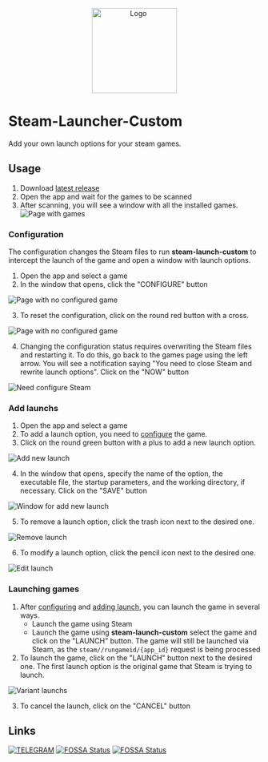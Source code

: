 <p align="center">
  <img src="public/logo.png" alt="Logo" height=170/>
</p>

# Steam-Launcher-Custom

Add your own launch options for your steam games.

## Usage

1. Download [latest release](https://github.com/80LK/steam-launch-custom/releases/latest)
2. Open the app and wait for the games to be scanned
3. After scanning, you will see a window with all the installed games.
![Page with games](./md/games.png) 

### Configuration
The configuration changes the Steam files to run **steam-launch-custom** to intercept the launch of the game and open a window with launch options.

1. Open the app and select a game
2. In the window that opens, click the "CONFIGURE" button

![Page with no configured game](./md/game_no_configure.png)

3. To reset the configuration, click on the round red button with a cross.

![Page with no configured game](./md/reset_configure.png)

4. Changing the configuration status requires overwriting the Steam files and restarting it.  To do this, go back to the games page using the left arrow. You will see a notification saying "You need to close Steam and rewrite launch options". Click on the "NOW" button

![Need configure Steam](./md/need_rewrite.png)

### Add launchs
1. Open the app and select a game
2. To add a launch option, you need to [configure](#Configuration) the game.
3. Click on the round green button with a plus to add a new launch option.

![Add new launch](./md/add_launch.png)

4. In the window that opens, specify the name of the option, the executable file, the startup parameters, and the working directory, if necessary. Click on the "SAVE" button

![Window for add new launch](./md/window_add_launch.png)

5. To remove a launch option, click the trash icon next to the desired one.

![Remove launch](./md/remove_launch.png)

6. To modify a launch option, click the pencil icon next to the desired one.

![Edit launch](./md/edit_launch.png)

### Launching games
1. After [configuring](#Configuration) and [adding launch](#Add-launchs), you can launch the game in several ways.
    - Launch the game using Steam
    - Launch the game using **steam-launch-custom** select the game and click on the "LAUNCH" button. The game will still be launched via Steam, as the `steam//rungameid/{app_id}` request is being processed
2. To launch the game, click on the "LAUNCH" button next to the desired one. The first launch option is the original game that Steam is trying to launch.

![Variant launchs](./md/variants_launchs.png)

3. To cancel the launch, click on the "CANCEL" button


## Links
[![TELEGRAM](https://img.shields.io/badge/Telegram-2AABEE?logo=telegram&logoColor=white
)](https://t.me/steam_launch_custom)
[![FOSSA Status](https://app.fossa.com/api/projects/git%2Bgithub.com%2F80LK%2Fsteam-launch-custom.svg?type=shield&issueType=license)](https://app.fossa.com/projects/git%2Bgithub.com%2F80LK%2Fsteam-launch-custom?ref=badge_shield&issueType=license)
[![FOSSA Status](https://app.fossa.com/api/projects/git%2Bgithub.com%2F80LK%2Fsteam-launch-custom.svg?type=shield&issueType=security)](https://app.fossa.com/projects/git%2Bgithub.com%2F80LK%2Fsteam-launch-custom?ref=badge_shield&issueType=security)
